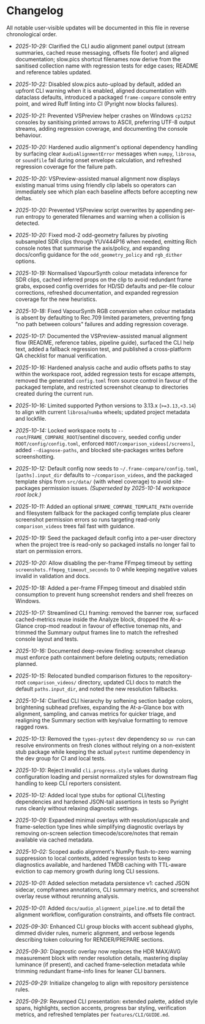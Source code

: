 # Changelog

All notable user-visible updates will be documented in this file in reverse chronological order.

- *2025-10-29:* Clarified the CLI audio alignment panel output (stream summaries, cached reuse messaging, offsets file footer) and aligned documentation; slow.pics shortcut filenames now derive from the sanitised collection name with regression tests for edge cases; README and reference tables updated.
- *2025-10-22:* Disabled slow.pics auto-upload by default, added an upfront CLI warning when it is enabled, aligned documentation with dataclass defaults, introduced a packaged `frame-compare` console entry point, and wired Ruff linting into CI (Pyright now blocks failures).
- *2025-10-21:* Prevented VSPreview helper crashes on Windows `cp1252` consoles by sanitising printed arrows to ASCII, preferring UTF-8 output streams, adding regression coverage, and documenting the console behaviour.
- *2025-10-20:* Hardened audio alignment's optional dependency handling by surfacing clear `AudioAlignmentError` messages when
  `numpy`, `librosa`, or `soundfile` fail during onset envelope calculation, and refreshed regression coverage for the failure
  path.
- *2025-10-20:* VSPreview-assisted manual alignment now displays existing manual trims using friendly clip labels so operators
  can immediately see which plan each baseline affects before accepting new deltas.
- *2025-10-20:* Prevented VSPreview script overwrites by appending per-run entropy to generated filenames and warning when a
  collision is detected.
- *2025-10-20:* Fixed mod-2 odd-geometry failures by pivoting subsampled SDR clips through YUV444P16 when needed, emitting Rich console notes that summarise the axis/policy, and expanding docs/config guidance for the `odd_geometry_policy` and `rgb_dither` options.
- *2025-10-19:* Normalised VapourSynth colour metadata inference for SDR clips, cached inferred props on the
  clip to avoid redundant frame grabs, exposed config overrides for HD/SD defaults and per-file colour
  corrections, refreshed documentation, and expanded regression coverage for the new heuristics.
- *2025-10-18:* Fixed VapourSynth RGB conversion when colour metadata is absent by defaulting to Rec.709
  limited parameters, preventing fpng "no path between colours" failures and adding regression coverage.
- *2025-10-17:* Documented the VSPreview-assisted manual alignment flow (README, reference tables, pipeline guide), surfaced the
  CLI help text, added a fallback regression test, and published a cross-platform QA checklist for manual verification.
- *2025-10-16:* Hardened analysis cache and audio offsets paths to stay within the workspace root, added regression tests for escape attempts, removed the generated `config.toml` from source control in favour of the packaged template, and restricted screenshot cleanup to directories created during the current run.
- *2025-10-16:* Limited supported Python versions to 3.13.x (`>=3.13,<3.14`) to align with current `librosa`/`numba` wheels; updated project metadata and lockfile.
- *2025-10-14:* Locked workspace roots to `--root`/`FRAME_COMPARE_ROOT`/sentinel discovery, seeded config under `ROOT/config/config.toml`, enforced `ROOT/comparison_videos[/screens]`, added `--diagnose-paths`, and blocked site-packages writes before screenshotting.
- *2025-10-12:* Default config now seeds to `~/.frame-compare/config.toml`, `[paths].input_dir` defaults to `~/comparison_videos`, and the packaged template ships from `src/data/` (with wheel coverage) to avoid site-packages permission issues. *(Superseded by 2025-10-14 workspace root lock.)*
- *2025-10-11:* Added an optional `$FRAME_COMPARE_TEMPLATE_PATH` override and filesystem fallback for the packaged config template plus clearer screenshot permission errors so runs targeting read-only `comparison_videos` trees fail fast with guidance.
- *2025-10-19:* Seed the packaged default config into a per-user directory when the project tree is read-only so packaged installs no longer fail to start on permission errors.
- *2025-10-20:* Allow disabling the per-frame FFmpeg timeout by setting `screenshots.ffmpeg_timeout_seconds` to 0 while keeping negative values invalid in validation and docs.
- *2025-10-18:* Added a per-frame FFmpeg timeout and disabled stdin consumption to prevent hung screenshot renders and shell freezes on Windows.
- *2025-10-17:* Streamlined CLI framing: removed the banner row, surfaced cached-metrics reuse inside the Analyze block, dropped the At-a-Glance crop-mod readout in favour of effective tonemap nits, and trimmed the Summary output frames line to match the refreshed console layout and tests.
- *2025-10-16:* Documented deep-review finding: screenshot cleanup must enforce path containment before deleting outputs; remediation planned.

- *2025-10-15:* Relocated bundled comparison fixtures to the repository-root `comparison_videos/` directory, updated CLI docs to match the default `paths.input_dir`, and noted the new resolution fallbacks.
- *2025-10-14:* Clarified CLI hierarchy by softening section badge colors, brightening subhead prefixes, expanding the At-a-Glance box with alignment, sampling, and canvas metrics for quicker triage, and realigning the Summary section with key/value formatting to remove ragged rows.
- *2025-10-13:* Removed the `types-pytest` dev dependency so `uv run` can resolve environments on fresh clones without relying on a non-existent stub package while keeping the actual `pytest` runtime dependency in the dev group for CI and local tests.
- *2025-10-10:* Reject invalid `cli.progress.style` values during configuration loading and persist normalized styles for downstream flag handling to keep CLI reporters consistent.
- *2025-10-12:* Added local type stubs for optional CLI/testing dependencies and hardened JSON-tail assertions in tests so Pyright runs cleanly without relaxing diagnostic settings.
- *2025-10-09:* Expanded minimal overlays with resolution/upscale and frame-selection type lines while simplifying diagnostic overlays by removing on-screen selection timecode/score/notes that remain available via cached metadata.
- *2025-10-02:* Scoped audio alignment's NumPy flush-to-zero warning suppression to local contexts, added regression tests to keep diagnostics available, and hardened TMDB caching with TTL-aware eviction to cap memory growth during long CLI sessions.
- *2025-10-01:* Added selection metadata persistence v1: cached JSON sidecar, compframes annotations, CLI summary metrics, and screenshot overlay reuse without rerunning analysis.
- *2025-10-01:* Added `docs/audio_alignment_pipeline.md` to detail the alignment workflow, configuration constraints, and offsets file contract.
- *2025-09-30:* Enhanced CLI group blocks with accent subhead glyphs, dimmed divider rules, numeric alignment, and verbose legends describing token colouring for RENDER/PREPARE sections.
- *2025-09-30:* Diagnostic overlay now replaces the HDR MAX/AVG measurement block with render resolution details, mastering display luminance (if present), and cached frame-selection metadata while trimming redundant frame-info lines for leaner CLI banners.
- *2025-09-29:* Initialize changelog to align with repository persistence rules.
- *2025-09-29:* Revamped CLI presentation: extended palette, added style spans, highlights, section accents, progress bar styling, verification metrics, and refreshed templates per `features/CLI/GUIDE.md`.
